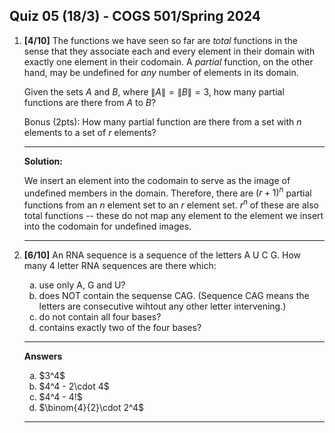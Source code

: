 Quiz 05 (18/3) - COGS 501/Spring 2024
------------------------------------

1. **[4/10]** The functions we have seen so far are _total_ functions in the
   sense that they associate each and every element in their domain with exactly
   one element in their codomain. A _partial_ function, on the other hand, may
   be undefined for _any_ number of elements in its domain.

   Given the sets $A$ and $B$, where $\|A\|=\|B\|=3$, how many partial functions are there
   from $A$ to $B$?

   Bonus (2pts): How many partial function are there from a set with $n$ elements to a set of $r$ elements?


    -----------------------

    **Solution:**

    We insert an element into the codomain to serve as the image of undefined members in the
    domain. Therefore, there are $(r+1)^n$ partial functions from an $n$
    element set to an $r$ element set.  $r^n$ of these are also total functions
    -- these do not map any element to the element we insert into the codomain
    for undefined images.

    -----------------------

1. **[6/10]** An RNA sequence is a sequence of the letters A U C G. How many 4 letter RNA sequences are there which:
   <ol type='a'>
        <li> use only A, G and U? </li>
        <li> does NOT contain the sequense CAG. (Sequence CAG means the letters are consecutive wihtout any other letter intervening.)</li>
        <li> do not contain all four bases?</li>
        <li> contains exactly two of the four bases?</li>
   </ol>

   -------------------------

   **Answers**

   <ol type='a'>
        <li> $3^4$ </li>
        <li> $4^4 - 2\cdot 4$</li>
        <li> $4^4 - 4!$ </li>
        <li> $\binom{4}{2}\cdot 2^4$</li>
   </ol>


   -------------------------
